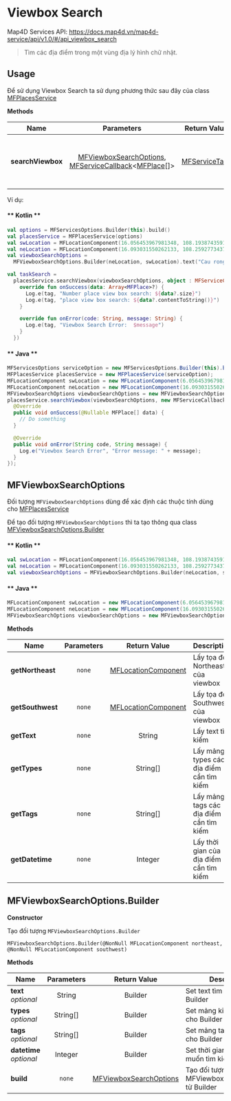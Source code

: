 # Viewbox Search

Map4D Services API: <https://docs.map4d.vn/map4d-service/api/v1.0/#/api_viewbox_search>

> Tìm các địa điểm trong một vùng địa lý hình chữ nhật.

## Usage

Để sử dụng Viewbox Search ta sử dụng phương thức sau đây của class [MFPlacesService](reference/places-service?id=mfplacesservice)

**Methods**

| Name              | Parameters                              | Return Value | Description                                                                            |
|-------------------|:---------------------------------------:|:------------:|----------------------------------------------------------------------------------------|
| **searchViewbox**     | [MFViewboxSearchOptions](/guides/api_viewbox_search?id=mfviewboxsearchoptions), [MFServiceCallback](types?id=mfservicecallback)<[MFPlace](types?id=mfplace)[]>|[MFServiceTask](types?id=mfservicetask)| Gọi API Viewbox Search với kết quả trả về là mảng **MFPlace** |

Ví dụ:

<!-- tabs:start -->
#### ** Kotlin **
```kotlin
val options = MFServicesOptions.Builder(this).build()
val placesService = MFPlacesService(options)
val swLocation = MFLocationComponent(16.056453967981348, 108.19387435913086)
val neLocation = MFLocationComponent(16.093031550262133, 108.25927734375)
val viewboxSearchOptions =
  MFViewboxSearchOptions.Builder(neLocation, swLocation).text("Cau rong").build()

val taskSearch =
  placesService.searchViewbox(viewboxSearchOptions, object : MFServiceCallback<Array<MFPlace>> {
    override fun onSuccess(data: Array<MFPlace>?) {
      Log.e(tag, "Number place view box search: ${data?.size}")
      Log.e(tag, "place view box search: ${data?.contentToString()}")
    }

    override fun onError(code: String, message: String) {
      Log.e(tag, "Viewbox Search Error:  $message")
    }
  })
```
#### ** Java **
```java
MFServicesOptions serviceOption = new MFServicesOptions.Builder(this).build();
MFPlacesService placesService = new MFPlacesService(serviceOption);
MFLocationComponent swLocation = new MFLocationComponent(6.056453967981348, 108.19387435913086);
MFLocationComponent neLocation = new MFLocationComponent(16.093031550262133, 108.25927734375);
MFViewboxSearchOptions viewboxSearchOptions = new MFViewboxSearchOptions.Builder(neLocation, swLocation).text("Cau rong").build();
placesService.searchViewbox(viewboxSearchOptions, new MFServiceCallback<MFPlace[]>() {
  @Override
  public void onSuccess(@Nullable MFPlace[] data) {
    // Do something
  }

  @Override
  public void onError(String code, String message) {
    Log.e("Viewbox Search Error", "Error message: " + message);
  }
});
```
<!-- tabs:end -->

## MFViewboxSearchOptions

Đối tượng `MFViewboxSearchOptions` dùng để xác định các thuộc tính dùng cho [MFPlacesService](reference/places-service?id=mfplacesservice)

Để tạo đối tượng `MFViewboxSearchOptions` thì ta tạo thông qua class [MFViewboxSearchOptions.Builder](/guides/api_viewbox_search?id=mfviewboxsearchoptionsbuilder)

<!-- tabs:start -->
#### ** Kotlin **
```kotlin
val swLocation = MFLocationComponent(16.056453967981348, 108.19387435913086)
val neLocation = MFLocationComponent(16.093031550262133, 108.25927734375)
val viewboxSearchOptions = MFViewboxSearchOptions.Builder(neLocation, swLocation).text("Cau rong").build()
```
#### ** Java **
```java
MFLocationComponent swLocation = new MFLocationComponent(6.056453967981348, 108.19387435913086);
MFLocationComponent neLocation = new MFLocationComponent(16.093031550262133, 108.25927734375);
MFViewboxSearchOptions viewboxSearchOptions = new MFViewboxSearchOptions.Builder(neLocation, swLocation).text("Cau rong").build();
```
<!-- tabs:end -->

**Methods**

| Name                         | Parameters      | Return Value | Description                                                        |
|------------------------------|:---------------:|:------------:|--------------------------------------------------------------------|
| **getNortheast**             | `none`  | [MFLocationComponent](/types?id=mflocationcomponent) | Lấy tọa độ Northeast của viewbox                                   |
| **getSouthwest**             | `none`  | [MFLocationComponent](/types?id=mflocationcomponent) | Lấy tọa độ Southwest của viewbox                                   |
| **getText**                  | `none`          | String       | Lấy text tìm kiếm                                                  |
| **getTypes**                 | `none`          | String[]     | Lấy mảng types các địa điểm cần tìm kiếm                           |
| **getTags**                  | `none`          | String[]     | Lấy mảng tags các địa điểm cần tìm kiếm                            |
| **getDatetime**              | `none`          | Integer      | Lấy thời gian của địa điểm cần tìm kiếm                            |

## MFViewboxSearchOptions.Builder

**Constructor**

Tạo đối tượng `MFViewboxSearchOptions.Builder`

```
MFViewboxSearchOptions.Builder(@NonNull MFLocationComponent northeast, @NonNull MFLocationComponent southwest)
```

**Methods**

| Name                    | Parameters      | Return Value | Description                                                        |
|-------------------------|:---------------:|:------------:|--------------------------------------------------------------------|
| **text** *optional*     | String          | Builder      | Set text tìm kiếm cho Builder                                      |
| **types** *optional*    | String[]        | Builder      | Set mảng kiểu địa điểm cho Builder                                 |
| **tags** *optional*     | String[]        | Builder      | Set mảng tags địa điểm cho Builder                                 |
| **datetime** *optional* | Integer         | Builder      | Set thời gian các địa điểm muốn tìm kiếm cho Builder               |
| **build**               | `none`          |[MFViewboxSearchOptions](/guides/api_viewbox_search?id=mfviewboxsearchoptions)| Tạo đối tượng MFViewboxSearchOptions từ Builder|
